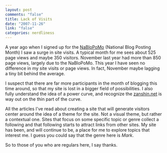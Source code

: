 ```yaml
--- 
layout: post
comments: "false"
title: Lack of Visits
date: "2007-11-26"
link: "false"
categories: nerdliness
---
```

A year ago when I signed up for the <a href="http://www.nablopomo.com/" title="NaBloPoMo">NaBloPoMo</a> (National Blog Posting Month) I saw a surge in site visits.  A typical month for me sees about 525 page views and maybe 350 visitors.  November last year had more than 850 page views, largely due to the NaBloPoMo.  This year I have seen no difference in my site visits or page views.  In fact, November maybe lagging a tiny bit behind the average.

I suspect that there are far more participants in the month of blogging this time around, so that my site is lost in a bigger field of possibilities.  I also fully understand the idea of a power curve, and recognize the <a href="http://zanshin.net" title="zanshin.net">zanshin.net</a> is way out on the thin part of the curve.

All the articles I've read about creating a site that will generate visitors center around the idea of a theme for the site.  Not a visual theme, but rather a contextual one.  Sites that focus on some specific topic or genre collect a following and that following starts to attract links from other sites.  My site has been, and will continue to be, a place for me to explore topics that interest me.  I guess you could say that the genre here is <i>Mark</i>.

So to those of you who are regulars here, I say thanks.
